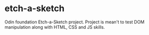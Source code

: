 # etch-a-sketch

Odin foundation Etch-a-Sketch project.
Project is mean't to test DOM manipulation 
along with HTML, CSS and JS skills.
